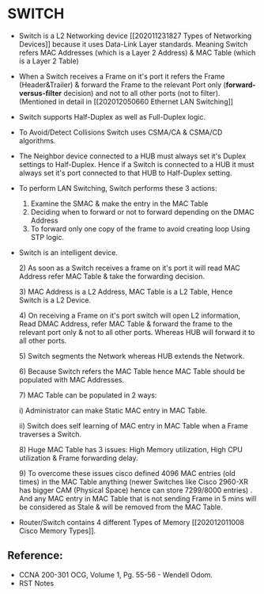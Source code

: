 # SWITCH

* Switch is a L2 Networking device \[\[202011231827 Types of Networking Devices\]\] because it uses Data-Link Layer standards. Meaning Switch refers MAC Addresses \(which is a Layer 2 Address\) & MAC Table \(which is a Layer 2 Table\)
* When a Switch receives a Frame on it's port it refers the Frame \(Header&Trailer\) & forward the Frame to the relevant Port only \(**forward-versus-filter** decision\) and not to all other ports \(not to filter\). \(Mentioned in detail in \[\[202012050660 Ethernet LAN Switching\]\]
* Switch supports Half-Duplex as well as Full-Duplex logic.
* To Avoid/Detect Collisions Switch uses CSMA/CA & CSMA/CD algorithms.
* The Neighbor device connected to a HUB must always set it's Duplex settings to Half-Duplex. Hence if a Switch is connected to a HUB it must always set it's port connected to that HUB to Half-Duplex setting.
* To perform LAN Switching, Switch performs these 3 actions:
  1. Examine the SMAC & make the entry in the MAC Table
  2. Deciding when to forward or not to forward depending on the DMAC Address
  3. To forward only one copy of the frame to avoid creating loop Using STP logic.
* Switch is an intelligent device. 

  2\) As soon as a Switch receives a frame on it's port it will read MAC Address refer MAC Table & take the forwarding decision.

  3\) MAC Address is a L2 Address, MAC Table is a L2 Table, Hence Switch is a L2 Device.

  4\) On receiving a Frame on it's port switch will open L2 information, Read DMAC Address, refer MAC Table & forward the frame to the relevant port only & not to all other ports. Whereas HUB will forward it to all other ports.

  5\) Switch segments the Network whereas HUB extends the Network.

  6\) Because Switch refers the MAC Table hence MAC Table should be populated with MAC Addresses.

  7\) MAC Table can be populated in 2 ways:

  i\) Administrator can make Static MAC entry in MAC Table.

  ii\) Switch does self learning of MAC entry in MAC Table when a Frame traverses a Switch.

  8\) Huge MAC Table has 3 issues: High Memory utilization, High CPU utilization & Frame forwarding delay.

  9\) To overcome these issues cisco defined 4096 MAC entries \(old times\) in the MAC Table anything \(newer Switches like Cisco 2960-XR has bigger CAM \(Physical Space\) hence can store 7299/8000 entries\) . And any MAC entry in MAC Table that is not sending Frame in 5 mins will be considered as Stale & will be removed from the MAC Table.

* Router/Switch contains 4 different Types of Memory \[\[202012011008 Cisco Memory Types\]\].

## Reference:

* CCNA 200-301 OCG, Volume 1, Pg. 55-56 - Wendell Odom.
* RST Notes

